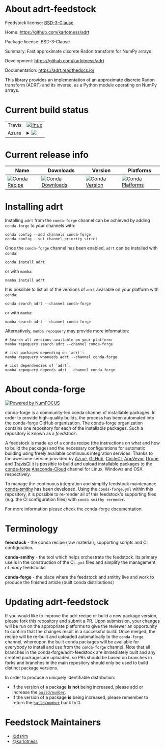 About adrt-feedstock
====================

Feedstock license: [BSD-3-Clause](https://github.com/conda-forge/adrt-feedstock/blob/main/LICENSE.txt)

Home: https://github.com/karlotness/adrt

Package license: BSD-3-Clause

Summary: Fast approximate discrete Radon transform for NumPy arrays

Development: https://github.com/karlotness/adrt

Documentation: https://adrt.readthedocs.io/

This library provides an implementation of an approximate discrete
Radon transform (ADRT) and its inverse, as a Python module
operating on NumPy arrays.


Current build status
====================


<table><tr>
    <td>Travis</td>
    <td>
      <a href="https://app.travis-ci.com/conda-forge/adrt-feedstock">
        <img alt="linux" src="https://img.shields.io/travis/com/conda-forge/adrt-feedstock/main.svg?label=Linux">
      </a>
    </td>
  </tr>
    
  <tr>
    <td>Azure</td>
    <td>
      <details>
        <summary>
          <a href="https://dev.azure.com/conda-forge/feedstock-builds/_build/latest?definitionId=19238&branchName=main">
            <img src="https://dev.azure.com/conda-forge/feedstock-builds/_apis/build/status/adrt-feedstock?branchName=main">
          </a>
        </summary>
        <table>
          <thead><tr><th>Variant</th><th>Status</th></tr></thead>
          <tbody><tr>
              <td>linux_64_numpy1.21python3.10.____cpython</td>
              <td>
                <a href="https://dev.azure.com/conda-forge/feedstock-builds/_build/latest?definitionId=19238&branchName=main">
                  <img src="https://dev.azure.com/conda-forge/feedstock-builds/_apis/build/status/adrt-feedstock?branchName=main&jobName=linux&configuration=linux%20linux_64_numpy1.21python3.10.____cpython" alt="variant">
                </a>
              </td>
            </tr><tr>
              <td>linux_64_numpy1.21python3.8.____73_pypy</td>
              <td>
                <a href="https://dev.azure.com/conda-forge/feedstock-builds/_build/latest?definitionId=19238&branchName=main">
                  <img src="https://dev.azure.com/conda-forge/feedstock-builds/_apis/build/status/adrt-feedstock?branchName=main&jobName=linux&configuration=linux%20linux_64_numpy1.21python3.8.____73_pypy" alt="variant">
                </a>
              </td>
            </tr><tr>
              <td>linux_64_numpy1.21python3.8.____cpython</td>
              <td>
                <a href="https://dev.azure.com/conda-forge/feedstock-builds/_build/latest?definitionId=19238&branchName=main">
                  <img src="https://dev.azure.com/conda-forge/feedstock-builds/_apis/build/status/adrt-feedstock?branchName=main&jobName=linux&configuration=linux%20linux_64_numpy1.21python3.8.____cpython" alt="variant">
                </a>
              </td>
            </tr><tr>
              <td>linux_64_numpy1.21python3.9.____73_pypy</td>
              <td>
                <a href="https://dev.azure.com/conda-forge/feedstock-builds/_build/latest?definitionId=19238&branchName=main">
                  <img src="https://dev.azure.com/conda-forge/feedstock-builds/_apis/build/status/adrt-feedstock?branchName=main&jobName=linux&configuration=linux%20linux_64_numpy1.21python3.9.____73_pypy" alt="variant">
                </a>
              </td>
            </tr><tr>
              <td>linux_64_numpy1.21python3.9.____cpython</td>
              <td>
                <a href="https://dev.azure.com/conda-forge/feedstock-builds/_build/latest?definitionId=19238&branchName=main">
                  <img src="https://dev.azure.com/conda-forge/feedstock-builds/_apis/build/status/adrt-feedstock?branchName=main&jobName=linux&configuration=linux%20linux_64_numpy1.21python3.9.____cpython" alt="variant">
                </a>
              </td>
            </tr><tr>
              <td>linux_64_numpy1.23python3.11.____cpython</td>
              <td>
                <a href="https://dev.azure.com/conda-forge/feedstock-builds/_build/latest?definitionId=19238&branchName=main">
                  <img src="https://dev.azure.com/conda-forge/feedstock-builds/_apis/build/status/adrt-feedstock?branchName=main&jobName=linux&configuration=linux%20linux_64_numpy1.23python3.11.____cpython" alt="variant">
                </a>
              </td>
            </tr><tr>
              <td>linux_aarch64_numpy1.21python3.10.____cpython</td>
              <td>
                <a href="https://dev.azure.com/conda-forge/feedstock-builds/_build/latest?definitionId=19238&branchName=main">
                  <img src="https://dev.azure.com/conda-forge/feedstock-builds/_apis/build/status/adrt-feedstock?branchName=main&jobName=linux&configuration=linux%20linux_aarch64_numpy1.21python3.10.____cpython" alt="variant">
                </a>
              </td>
            </tr><tr>
              <td>linux_aarch64_numpy1.21python3.8.____73_pypy</td>
              <td>
                <a href="https://dev.azure.com/conda-forge/feedstock-builds/_build/latest?definitionId=19238&branchName=main">
                  <img src="https://dev.azure.com/conda-forge/feedstock-builds/_apis/build/status/adrt-feedstock?branchName=main&jobName=linux&configuration=linux%20linux_aarch64_numpy1.21python3.8.____73_pypy" alt="variant">
                </a>
              </td>
            </tr><tr>
              <td>linux_aarch64_numpy1.21python3.8.____cpython</td>
              <td>
                <a href="https://dev.azure.com/conda-forge/feedstock-builds/_build/latest?definitionId=19238&branchName=main">
                  <img src="https://dev.azure.com/conda-forge/feedstock-builds/_apis/build/status/adrt-feedstock?branchName=main&jobName=linux&configuration=linux%20linux_aarch64_numpy1.21python3.8.____cpython" alt="variant">
                </a>
              </td>
            </tr><tr>
              <td>linux_aarch64_numpy1.21python3.9.____73_pypy</td>
              <td>
                <a href="https://dev.azure.com/conda-forge/feedstock-builds/_build/latest?definitionId=19238&branchName=main">
                  <img src="https://dev.azure.com/conda-forge/feedstock-builds/_apis/build/status/adrt-feedstock?branchName=main&jobName=linux&configuration=linux%20linux_aarch64_numpy1.21python3.9.____73_pypy" alt="variant">
                </a>
              </td>
            </tr><tr>
              <td>linux_aarch64_numpy1.21python3.9.____cpython</td>
              <td>
                <a href="https://dev.azure.com/conda-forge/feedstock-builds/_build/latest?definitionId=19238&branchName=main">
                  <img src="https://dev.azure.com/conda-forge/feedstock-builds/_apis/build/status/adrt-feedstock?branchName=main&jobName=linux&configuration=linux%20linux_aarch64_numpy1.21python3.9.____cpython" alt="variant">
                </a>
              </td>
            </tr><tr>
              <td>linux_aarch64_numpy1.23python3.11.____cpython</td>
              <td>
                <a href="https://dev.azure.com/conda-forge/feedstock-builds/_build/latest?definitionId=19238&branchName=main">
                  <img src="https://dev.azure.com/conda-forge/feedstock-builds/_apis/build/status/adrt-feedstock?branchName=main&jobName=linux&configuration=linux%20linux_aarch64_numpy1.23python3.11.____cpython" alt="variant">
                </a>
              </td>
            </tr><tr>
              <td>linux_ppc64le_numpy1.21python3.10.____cpython</td>
              <td>
                <a href="https://dev.azure.com/conda-forge/feedstock-builds/_build/latest?definitionId=19238&branchName=main">
                  <img src="https://dev.azure.com/conda-forge/feedstock-builds/_apis/build/status/adrt-feedstock?branchName=main&jobName=linux&configuration=linux%20linux_ppc64le_numpy1.21python3.10.____cpython" alt="variant">
                </a>
              </td>
            </tr><tr>
              <td>linux_ppc64le_numpy1.21python3.8.____73_pypy</td>
              <td>
                <a href="https://dev.azure.com/conda-forge/feedstock-builds/_build/latest?definitionId=19238&branchName=main">
                  <img src="https://dev.azure.com/conda-forge/feedstock-builds/_apis/build/status/adrt-feedstock?branchName=main&jobName=linux&configuration=linux%20linux_ppc64le_numpy1.21python3.8.____73_pypy" alt="variant">
                </a>
              </td>
            </tr><tr>
              <td>linux_ppc64le_numpy1.21python3.8.____cpython</td>
              <td>
                <a href="https://dev.azure.com/conda-forge/feedstock-builds/_build/latest?definitionId=19238&branchName=main">
                  <img src="https://dev.azure.com/conda-forge/feedstock-builds/_apis/build/status/adrt-feedstock?branchName=main&jobName=linux&configuration=linux%20linux_ppc64le_numpy1.21python3.8.____cpython" alt="variant">
                </a>
              </td>
            </tr><tr>
              <td>linux_ppc64le_numpy1.21python3.9.____73_pypy</td>
              <td>
                <a href="https://dev.azure.com/conda-forge/feedstock-builds/_build/latest?definitionId=19238&branchName=main">
                  <img src="https://dev.azure.com/conda-forge/feedstock-builds/_apis/build/status/adrt-feedstock?branchName=main&jobName=linux&configuration=linux%20linux_ppc64le_numpy1.21python3.9.____73_pypy" alt="variant">
                </a>
              </td>
            </tr><tr>
              <td>linux_ppc64le_numpy1.21python3.9.____cpython</td>
              <td>
                <a href="https://dev.azure.com/conda-forge/feedstock-builds/_build/latest?definitionId=19238&branchName=main">
                  <img src="https://dev.azure.com/conda-forge/feedstock-builds/_apis/build/status/adrt-feedstock?branchName=main&jobName=linux&configuration=linux%20linux_ppc64le_numpy1.21python3.9.____cpython" alt="variant">
                </a>
              </td>
            </tr><tr>
              <td>linux_ppc64le_numpy1.23python3.11.____cpython</td>
              <td>
                <a href="https://dev.azure.com/conda-forge/feedstock-builds/_build/latest?definitionId=19238&branchName=main">
                  <img src="https://dev.azure.com/conda-forge/feedstock-builds/_apis/build/status/adrt-feedstock?branchName=main&jobName=linux&configuration=linux%20linux_ppc64le_numpy1.23python3.11.____cpython" alt="variant">
                </a>
              </td>
            </tr><tr>
              <td>osx_64_numpy1.21python3.10.____cpython</td>
              <td>
                <a href="https://dev.azure.com/conda-forge/feedstock-builds/_build/latest?definitionId=19238&branchName=main">
                  <img src="https://dev.azure.com/conda-forge/feedstock-builds/_apis/build/status/adrt-feedstock?branchName=main&jobName=osx&configuration=osx%20osx_64_numpy1.21python3.10.____cpython" alt="variant">
                </a>
              </td>
            </tr><tr>
              <td>osx_64_numpy1.21python3.8.____73_pypy</td>
              <td>
                <a href="https://dev.azure.com/conda-forge/feedstock-builds/_build/latest?definitionId=19238&branchName=main">
                  <img src="https://dev.azure.com/conda-forge/feedstock-builds/_apis/build/status/adrt-feedstock?branchName=main&jobName=osx&configuration=osx%20osx_64_numpy1.21python3.8.____73_pypy" alt="variant">
                </a>
              </td>
            </tr><tr>
              <td>osx_64_numpy1.21python3.8.____cpython</td>
              <td>
                <a href="https://dev.azure.com/conda-forge/feedstock-builds/_build/latest?definitionId=19238&branchName=main">
                  <img src="https://dev.azure.com/conda-forge/feedstock-builds/_apis/build/status/adrt-feedstock?branchName=main&jobName=osx&configuration=osx%20osx_64_numpy1.21python3.8.____cpython" alt="variant">
                </a>
              </td>
            </tr><tr>
              <td>osx_64_numpy1.21python3.9.____73_pypy</td>
              <td>
                <a href="https://dev.azure.com/conda-forge/feedstock-builds/_build/latest?definitionId=19238&branchName=main">
                  <img src="https://dev.azure.com/conda-forge/feedstock-builds/_apis/build/status/adrt-feedstock?branchName=main&jobName=osx&configuration=osx%20osx_64_numpy1.21python3.9.____73_pypy" alt="variant">
                </a>
              </td>
            </tr><tr>
              <td>osx_64_numpy1.21python3.9.____cpython</td>
              <td>
                <a href="https://dev.azure.com/conda-forge/feedstock-builds/_build/latest?definitionId=19238&branchName=main">
                  <img src="https://dev.azure.com/conda-forge/feedstock-builds/_apis/build/status/adrt-feedstock?branchName=main&jobName=osx&configuration=osx%20osx_64_numpy1.21python3.9.____cpython" alt="variant">
                </a>
              </td>
            </tr><tr>
              <td>osx_64_numpy1.23python3.11.____cpython</td>
              <td>
                <a href="https://dev.azure.com/conda-forge/feedstock-builds/_build/latest?definitionId=19238&branchName=main">
                  <img src="https://dev.azure.com/conda-forge/feedstock-builds/_apis/build/status/adrt-feedstock?branchName=main&jobName=osx&configuration=osx%20osx_64_numpy1.23python3.11.____cpython" alt="variant">
                </a>
              </td>
            </tr><tr>
              <td>osx_arm64_numpy1.21python3.10.____cpython</td>
              <td>
                <a href="https://dev.azure.com/conda-forge/feedstock-builds/_build/latest?definitionId=19238&branchName=main">
                  <img src="https://dev.azure.com/conda-forge/feedstock-builds/_apis/build/status/adrt-feedstock?branchName=main&jobName=osx&configuration=osx%20osx_arm64_numpy1.21python3.10.____cpython" alt="variant">
                </a>
              </td>
            </tr><tr>
              <td>osx_arm64_numpy1.21python3.8.____cpython</td>
              <td>
                <a href="https://dev.azure.com/conda-forge/feedstock-builds/_build/latest?definitionId=19238&branchName=main">
                  <img src="https://dev.azure.com/conda-forge/feedstock-builds/_apis/build/status/adrt-feedstock?branchName=main&jobName=osx&configuration=osx%20osx_arm64_numpy1.21python3.8.____cpython" alt="variant">
                </a>
              </td>
            </tr><tr>
              <td>osx_arm64_numpy1.21python3.9.____cpython</td>
              <td>
                <a href="https://dev.azure.com/conda-forge/feedstock-builds/_build/latest?definitionId=19238&branchName=main">
                  <img src="https://dev.azure.com/conda-forge/feedstock-builds/_apis/build/status/adrt-feedstock?branchName=main&jobName=osx&configuration=osx%20osx_arm64_numpy1.21python3.9.____cpython" alt="variant">
                </a>
              </td>
            </tr><tr>
              <td>osx_arm64_numpy1.23python3.11.____cpython</td>
              <td>
                <a href="https://dev.azure.com/conda-forge/feedstock-builds/_build/latest?definitionId=19238&branchName=main">
                  <img src="https://dev.azure.com/conda-forge/feedstock-builds/_apis/build/status/adrt-feedstock?branchName=main&jobName=osx&configuration=osx%20osx_arm64_numpy1.23python3.11.____cpython" alt="variant">
                </a>
              </td>
            </tr><tr>
              <td>win_64_numpy1.21python3.10.____cpython</td>
              <td>
                <a href="https://dev.azure.com/conda-forge/feedstock-builds/_build/latest?definitionId=19238&branchName=main">
                  <img src="https://dev.azure.com/conda-forge/feedstock-builds/_apis/build/status/adrt-feedstock?branchName=main&jobName=win&configuration=win%20win_64_numpy1.21python3.10.____cpython" alt="variant">
                </a>
              </td>
            </tr><tr>
              <td>win_64_numpy1.21python3.8.____73_pypy</td>
              <td>
                <a href="https://dev.azure.com/conda-forge/feedstock-builds/_build/latest?definitionId=19238&branchName=main">
                  <img src="https://dev.azure.com/conda-forge/feedstock-builds/_apis/build/status/adrt-feedstock?branchName=main&jobName=win&configuration=win%20win_64_numpy1.21python3.8.____73_pypy" alt="variant">
                </a>
              </td>
            </tr><tr>
              <td>win_64_numpy1.21python3.8.____cpython</td>
              <td>
                <a href="https://dev.azure.com/conda-forge/feedstock-builds/_build/latest?definitionId=19238&branchName=main">
                  <img src="https://dev.azure.com/conda-forge/feedstock-builds/_apis/build/status/adrt-feedstock?branchName=main&jobName=win&configuration=win%20win_64_numpy1.21python3.8.____cpython" alt="variant">
                </a>
              </td>
            </tr><tr>
              <td>win_64_numpy1.21python3.9.____73_pypy</td>
              <td>
                <a href="https://dev.azure.com/conda-forge/feedstock-builds/_build/latest?definitionId=19238&branchName=main">
                  <img src="https://dev.azure.com/conda-forge/feedstock-builds/_apis/build/status/adrt-feedstock?branchName=main&jobName=win&configuration=win%20win_64_numpy1.21python3.9.____73_pypy" alt="variant">
                </a>
              </td>
            </tr><tr>
              <td>win_64_numpy1.21python3.9.____cpython</td>
              <td>
                <a href="https://dev.azure.com/conda-forge/feedstock-builds/_build/latest?definitionId=19238&branchName=main">
                  <img src="https://dev.azure.com/conda-forge/feedstock-builds/_apis/build/status/adrt-feedstock?branchName=main&jobName=win&configuration=win%20win_64_numpy1.21python3.9.____cpython" alt="variant">
                </a>
              </td>
            </tr><tr>
              <td>win_64_numpy1.23python3.11.____cpython</td>
              <td>
                <a href="https://dev.azure.com/conda-forge/feedstock-builds/_build/latest?definitionId=19238&branchName=main">
                  <img src="https://dev.azure.com/conda-forge/feedstock-builds/_apis/build/status/adrt-feedstock?branchName=main&jobName=win&configuration=win%20win_64_numpy1.23python3.11.____cpython" alt="variant">
                </a>
              </td>
            </tr>
          </tbody>
        </table>
      </details>
    </td>
  </tr>
</table>

Current release info
====================

| Name | Downloads | Version | Platforms |
| --- | --- | --- | --- |
| [![Conda Recipe](https://img.shields.io/badge/recipe-adrt-green.svg)](https://anaconda.org/conda-forge/adrt) | [![Conda Downloads](https://img.shields.io/conda/dn/conda-forge/adrt.svg)](https://anaconda.org/conda-forge/adrt) | [![Conda Version](https://img.shields.io/conda/vn/conda-forge/adrt.svg)](https://anaconda.org/conda-forge/adrt) | [![Conda Platforms](https://img.shields.io/conda/pn/conda-forge/adrt.svg)](https://anaconda.org/conda-forge/adrt) |

Installing adrt
===============

Installing `adrt` from the `conda-forge` channel can be achieved by adding `conda-forge` to your channels with:

```
conda config --add channels conda-forge
conda config --set channel_priority strict
```

Once the `conda-forge` channel has been enabled, `adrt` can be installed with `conda`:

```
conda install adrt
```

or with `mamba`:

```
mamba install adrt
```

It is possible to list all of the versions of `adrt` available on your platform with `conda`:

```
conda search adrt --channel conda-forge
```

or with `mamba`:

```
mamba search adrt --channel conda-forge
```

Alternatively, `mamba repoquery` may provide more information:

```
# Search all versions available on your platform:
mamba repoquery search adrt --channel conda-forge

# List packages depending on `adrt`:
mamba repoquery whoneeds adrt --channel conda-forge

# List dependencies of `adrt`:
mamba repoquery depends adrt --channel conda-forge
```


About conda-forge
=================

[![Powered by
NumFOCUS](https://img.shields.io/badge/powered%20by-NumFOCUS-orange.svg?style=flat&colorA=E1523D&colorB=007D8A)](https://numfocus.org)

conda-forge is a community-led conda channel of installable packages.
In order to provide high-quality builds, the process has been automated into the
conda-forge GitHub organization. The conda-forge organization contains one repository
for each of the installable packages. Such a repository is known as a *feedstock*.

A feedstock is made up of a conda recipe (the instructions on what and how to build
the package) and the necessary configurations for automatic building using freely
available continuous integration services. Thanks to the awesome service provided by
[Azure](https://azure.microsoft.com/en-us/services/devops/), [GitHub](https://github.com/),
[CircleCI](https://circleci.com/), [AppVeyor](https://www.appveyor.com/),
[Drone](https://cloud.drone.io/welcome), and [TravisCI](https://travis-ci.com/)
it is possible to build and upload installable packages to the
[conda-forge](https://anaconda.org/conda-forge) [Anaconda-Cloud](https://anaconda.org/)
channel for Linux, Windows and OSX respectively.

To manage the continuous integration and simplify feedstock maintenance
[conda-smithy](https://github.com/conda-forge/conda-smithy) has been developed.
Using the ``conda-forge.yml`` within this repository, it is possible to re-render all of
this feedstock's supporting files (e.g. the CI configuration files) with ``conda smithy rerender``.

For more information please check the [conda-forge documentation](https://conda-forge.org/docs/).

Terminology
===========

**feedstock** - the conda recipe (raw material), supporting scripts and CI configuration.

**conda-smithy** - the tool which helps orchestrate the feedstock.
                   Its primary use is in the construction of the CI ``.yml`` files
                   and simplify the management of *many* feedstocks.

**conda-forge** - the place where the feedstock and smithy live and work to
                  produce the finished article (built conda distributions)


Updating adrt-feedstock
=======================

If you would like to improve the adrt recipe or build a new
package version, please fork this repository and submit a PR. Upon submission,
your changes will be run on the appropriate platforms to give the reviewer an
opportunity to confirm that the changes result in a successful build. Once
merged, the recipe will be re-built and uploaded automatically to the
`conda-forge` channel, whereupon the built conda packages will be available for
everybody to install and use from the `conda-forge` channel.
Note that all branches in the conda-forge/adrt-feedstock are
immediately built and any created packages are uploaded, so PRs should be based
on branches in forks and branches in the main repository should only be used to
build distinct package versions.

In order to produce a uniquely identifiable distribution:
 * If the version of a package **is not** being increased, please add or increase
   the [``build/number``](https://docs.conda.io/projects/conda-build/en/latest/resources/define-metadata.html#build-number-and-string).
 * If the version of a package **is** being increased, please remember to return
   the [``build/number``](https://docs.conda.io/projects/conda-build/en/latest/resources/define-metadata.html#build-number-and-string)
   back to 0.

Feedstock Maintainers
=====================

* [@dsrim](https://github.com/dsrim/)
* [@karlotness](https://github.com/karlotness/)

